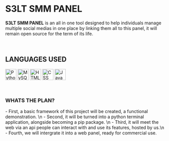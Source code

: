 <h1 align="left"> S3LT SMM PANEL</h1>

<!--
**S3LTDEV/S3LT-SMM-PANEL**

-->


**S3LT SMM PANEL** is an all in one tool designed to help individuals manage multiple social medias in one place by linking them all to this panel, it will remain open source for the term of its life.

<br>

<h2 align="left"> LANGUAGES USED</h1>
<p align="left">
	<img align="center" alt="Python" width="35px" src="https://cdn.jsdelivr.net/npm/programming-languages-logos/src/python/python.png"/>
	<img align="center" alt="MySQL" width="35" src="https://img.icons8.com/color/48/000000/mysql.png"/>
	<img align="center" alt="HTML" width="35" src="https://img.icons8.com/color/48/000000/html-5--v1.png"/>
	<img align="center" alt="CSS" width="35" src="https://img.icons8.com/color/48/000000/css3.png"/>
 	<img align="center" alt="JavaScript" width="35px" src="https://cdn.jsdelivr.net/npm/programming-languages-logos/src/javascript/javascript.png"/>
	
</p>

<br>

<h3 align="left">WHATS THE PLAN?</h3>
- First, a basic framework of this project will be created, a functional demonstration. \n
- Second, it will be turned into a python terminal application, alongside becoming a pip package. \n
- Third, it will meet the web via an api people can interact with and use its features, hosted by us.\n
- Fourth, we will intergrate it into a web panel, ready for commercial use.
